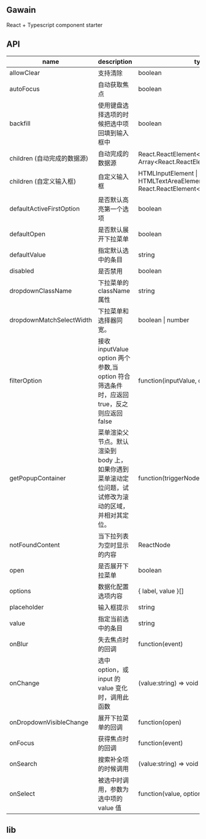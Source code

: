 ## Gawain

React + Typescript component starter

## API

| name                        | description                                                                                          | type                                                                          | default             | done |
| --------------------------- | ---------------------------------------------------------------------------------------------------- | ----------------------------------------------------------------------------- | ------------------- | ---- |
| allowClear                  | 支持清除                                                                                             | boolean                                                                       | false               | ✔    |
| autoFocus                   | 自动获取焦点                                                                                         | boolean                                                                       | false               | ✔    |
| backfill                    | 使用键盘选择选项的时候把选中项回填到输入框中                                                         | boolean                                                                       | false               | ❌   |
| children (自动完成的数据源) | 自动完成的数据源                                                                                     | React.ReactElement\<OptionProps\> \| Array<React.ReactElement\<OptionProps\>> | -                   | ❌   |
| children (自定义输入框)     | 自定义输入框                                                                                         | HTMLInputElement \| HTMLTextAreaElement \| React.ReactElement\<InputProps\>   | \<input />          | ✔    |
| defaultActiveFirstOption    | 是否默认高亮第一个选项                                                                               | boolean                                                                       | true                | ✔    |
| defaultOpen                 | 是否默认展开下拉菜单                                                                                 | boolean                                                                       | -                   | ✔    |
| defaultValue                | 指定默认选中的条目                                                                                   | string                                                                        | -                   | ✔    |
| disabled                    | 是否禁用                                                                                             | boolean                                                                       | false               | ✔    |
| dropdownClassName           | 下拉菜单的 className 属性                                                                            | string                                                                        | -                   | ✔    |
| dropdownMatchSelectWidth    | 下拉菜单和选择器同宽。                                                                               | boolean \| number                                                             | true                | ✔    |
| filterOption                | 接收 inputValue option 两个参数,当 option 符合筛选条件时，应返回 true，反之则应返回 false            | function(inputValue, option)                                                  | -                   | ✔    |
| getPopupContainer           | 菜单渲染父节点。默认渲染到 body 上，如果你遇到菜单滚动定位问题，试试修改为滚动的区域，并相对其定位。 | function(triggerNode)                                                         | () => document.body | ✔    |
| notFoundContent             | 当下拉列表为空时显示的内容                                                                           | ReactNode                                                                     | -                   | ✔    |
| open                        | 是否展开下拉菜单                                                                                     | boolean                                                                       | -                   | ✔    |
| options                     | 数据化配置选项内容                                                                                   | { label, value }[]                                                            | -                   | ✔    |
| placeholder                 | 输入框提示                                                                                           | string                                                                        | -                   | ✔    |
| value                       | 指定当前选中的条目                                                                                   | string                                                                        | -                   | ✔    |
| onBlur                      | 失去焦点时的回调                                                                                     | function(event)                                                               | -                   | ✔    |
| onChange                    | 选中 option，或 input 的 value 变化时，调用此函数                                                    | (value:string) => void                                                        | -                   | ✔    |
| onDropdownVisibleChange     | 展开下拉菜单的回调                                                                                   | function(open)                                                                | -                   | ✔    |
| onFocus                     | 获得焦点时的回调                                                                                     | function(event)                                                               | -                   | ✔    |
| onSearch                    | 搜索补全项的时候调用                                                                                 | (value:string) => void                                                        | -                   | ✔    |
| onSelect                    | 被选中时调用，参数为选中项的 value 值                                                                | function(value, option)                                                       | -                   | ✔    |

## lib
